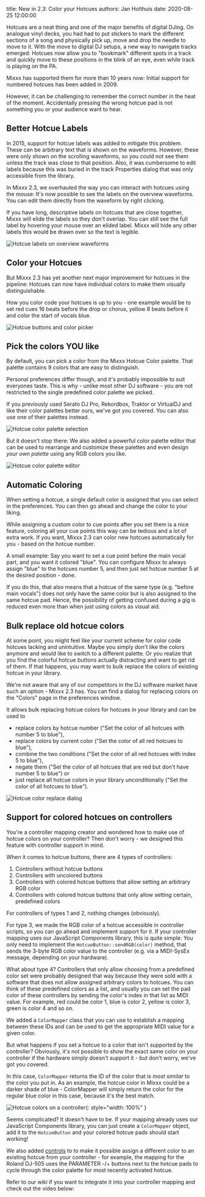 title: New in 2.3: Color your Hotcues
authors: Jan Holthuis
date: 2020-08-25 12:00:00

Hotcues are a neat thing and one of the major benefits of digital DJing.
On analogue vinyl decks, you had had to put stickers to mark the different sections of a song and physically pick up, move and drop the needle to move to it.
With the move to digital DJ setups, a new way to navigate tracks emerged: Hotcues now allow you to "bookmark" different spots in a track and quickly move to these positions in the blink of an eye, even while track is playing on the PA.

Mixxx has supported them for more than 10 years now:
Initial support for numbered hotcues has been added in 2009.

However, it can be challenging to remember the correct number in the heat of the moment.
Accidentally pressing the wrong hotcue pad is not something you or your audience want to hear.

## Better Hotcue Labels

In 2015, support for hotcue labels was added to mitigate this problem.
These can be arbitrary text that is shown on the waveforms.
However, these were only shown on the scrolling waveforms, so you could not see them unless the track was close to that position.
Also, it was cumbersome to edit labels because this was buried in the track Properties dialog that was only accessible from the library.

In Mixxx 2.3, we overhauled the way you can interact with hotcues using the mouse:
It's now possible to see the labels on the overview waveforms.
You can edit them directly from the waveform by right clicking.

If you have long, descriptive labels on hotcues that are close together, Mixxx will elide the labels so they don't overlap.
You can still see the full label by hovering your mouse over an elided label.
Mixxx will hide any other labels this would be drawn over so the text is legible.

![Hotcue labels on overview waveforms]({static}/images/news/hotcue-colors-labels.png)

## Color your Hotcues

But Mixxx 2.3 has yet another next major improvement for hotcues in the pipeline:
Hotcues can now have individual colors to make them visually distinguishable.

How you color code your hotcues is up to you - one example would be to set red cues 16 beats before the drop or chorus, yellow 8 beats before it and color the start of vocals blue.

![Hotcue buttons and color picker]({static}/images/news/hotcue-colors-picker.png)

## Pick the colors YOU like

By default, you can pick a color from the Mixxx Hotcue Color palette.
That palette contains 9 colors that are easy to distinguish.

Personal preferences differ though, and it's probably impossible to suit everyones taste.
This is why - unlike most other DJ software - you are not restricted to the single predefined color palette we picked.

If you previously used Serato DJ Pro, Rekordbox, Traktor or VirtualDJ and like their color palettes better ours, we've got you covered.
You can also use one of their palettes instead.

![Hotcue color palette selection]({static}/images/news/hotcue-colors-palette-combobox.png)

But it doesn't stop there:
We also added a powerful color palette editor that can be used to rearrange and customize these palettes and even design *your own palette* using any RGB colors you like.

![Hotcue color palette editor]({static}/images/news/hotcue-colors-palette-editor.png)

## Automatic Coloring

When setting a hotcue, a single default color is assigned that you can select in the preferences.
You can then go ahead and change the color to your liking.

While assigning a custom color to cue points after you set them is a nice feature, coloring all your cue points this way can be tedious and a lot of extra work.
If you want, Mixxx 2.3 can color new hotcues automatically for you - based on the hotcue number.

A small example:
Say you want to set a cue point before the main vocal part, and you want it colored "blue".
You can configure Mixxx to always assign "blue" to the hotcues number 5, and then just set hotcue number 5 at the desired position - done.

If you do this, that also means that a hotcue of the same type (e.g. "before main vocals") does not only have the same color but is also assigned to the same hotcue pad.
Hence, the possibility of getting confused during a gig is reduced even more than when just using colors as visual aid.

## Bulk replace old hotcue colors

At some point, you might feel like your current scheme for color code hotcues lacking and unintuitive.
Maybe you simply don't like the colors anymore and would like to switch to a different palette.
Or you realize that you find the colorful hotcue buttons actually distracting and want to get rid of them.
If that happens, you may want to bulk replace the colors of existing hotcue in your library.

We're not aware that any of our competitors in the DJ software market have such an option - Mixxx 2.3 has.
You can find a dialog for replacing colors on the "Colors" page in the preferences window.

It allows bulk replacing hotcue colors for hotcues in your library and can be used to

  - replace colors by hotcue number ("Set the color of all hotcues with number 5 to blue"),
  - replace colors by current color ("Set the color of all red hotcues to blue"),
  - combine the two conditions ("Set the color of all red hotcues with index 5 to blue"),
  - negate them ("Set the color of all hotcues that are red but don't have number 5 to blue")  or
  - just replace all hotcue colors in your library unconditionally ("Set the color of all hotcues to blue").

![Hotcue color replace dialog]({static}/images/news/hotcue-colors-replace.png)

## Support for colored hotcues on controllers

You're a controller mapping creator and wondered how to make use of hotcue colors on your controller?
Then don't worry - we designed this feature with controller support in mind.

When it comes to hotcue buttons, there are 4 types of controllers:

  1. Controllers without hotcue buttons
  2. Controllers with uncolored buttons
  3. Controllers with colored hotcue buttons that allow setting an arbitrary RGB color
  4. Controllers with colored hotcue buttons that only allow setting certain, predefined colors

For controllers of types 1 and 2, nothing changes (obviously).

For type 3, we made the RGB color of a hotcue accessible in controller scripts, so you can go ahead and implement support for it.
If your controller mapping uses our JavaScript Components library, this is quite simple:
You only need to implement the `HotcueButton::sendRGB(color)` method, that sends the 3-byte RGB color value to the controller (e.g. via a MIDI-SysEx message, depending on your hardware).

What about type 4?
Controllers that only allow choosing from a predefined color set were probably designed that way because they were sold with a software that does not allow assigned arbitrary colors to hotcues.
You can think of these predefined colors as a list, and usually you can set the pad color of these controllers by sending the color's index in that list as MIDI value.
For example, red could be color 1, blue is color 2, yellow is color 3, green is color 4 and so on.

We added a `ColorMapper` class that you can use to establish a mapping between these IDs and can be used to get the appropriate MIDI value for a given color.

But what happens if you set a hotcue to a color that isn't supported by the controller?
Obviously, it's not possible to show the exact same color on your controller if the hardware simply doesn't support it - but don't worry, we've got you covered.

In this case, `ColorMapper` returns the ID of the color that is *most similar* to the color you put in.
As an example, the hotcue color in Mixxx could be a darker shade of blue - ColorMapper will simply return the color for the regular blue color in this case, because it's the best match.

![Hotcue colors on a controller]({static}/images/news/hotcue-colors-controller.gif){: style="width: 100%" }

Seems complicated?
It doesn't have to be.
If your mapping already uses our JavaScript Components library, you can just create a `ColorMapper` object, add it to the `HotcueButton` and your colored hotcue pads should start working!

We also added [controls](https://mixxx.org/wiki/doku.php/mixxxcontrols) to to make it possible assign a different color to an existing hotcue from your controller - for example, the mapping for the Roland DJ-505 uses the PARAMETER -/+ buttons next to the hotcue pads to cycle through the color palette for most recently activated hotcue.

Refer to our wiki if you want to integrate it into your controller mapping and check out the video below:
